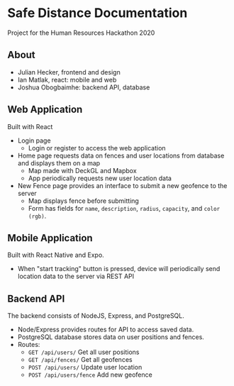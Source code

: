 # Safe Distance Documentation
Project for the Human Resources Hackathon 2020

## About
- Julian Hecker, frontend and design
- Ian Matlak, react: mobile and web
- Joshua Obogbaimhe: backend API, database


## Web Application
Built with React
- Login page 
    - Login or register to access the web application
- Home page requests data on fences and user locations from database and displays them on a map
    - Map made with DeckGL and Mapbox
    - App periodically requests new user location data
- New Fence page provides an interface to submit a new geofence to the server
    - Map displays fence before submitting
    - Form has fields for `name`, `description`, `radius`, `capacity`, and `color (rgb)`.


## Mobile Application
Built with React Native and Expo.
- When "start tracking" button is pressed, device will periodically send location data to the server via REST API


## Backend API
The backend consists of NodeJS, Express, and PostgreSQL.
- Node/Express provides routes for API to access saved data.
- PostgreSQL database stores data on user positions and fences.
- Routes:
    - `GET /api/users/` Get all user positions
    - `GET /api/fences/` Get all geofences
    - `POST /api/users/` Update user location
    - `POST /api/users/fence` Add new geofence

